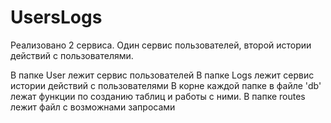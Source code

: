 # UsersLogs
Реализовано 2 сервиса. Один сервис пользователей, второй истории действий с пользователями. 

В папке User лежит сервис пользователей
В папке Logs лежит сервис истории действий с пользователями
В корне каждой папке в файле 'db' лежат функции по созданию таблиц и работы с ними.
В папке routes лежит файл с возможнами запросами

